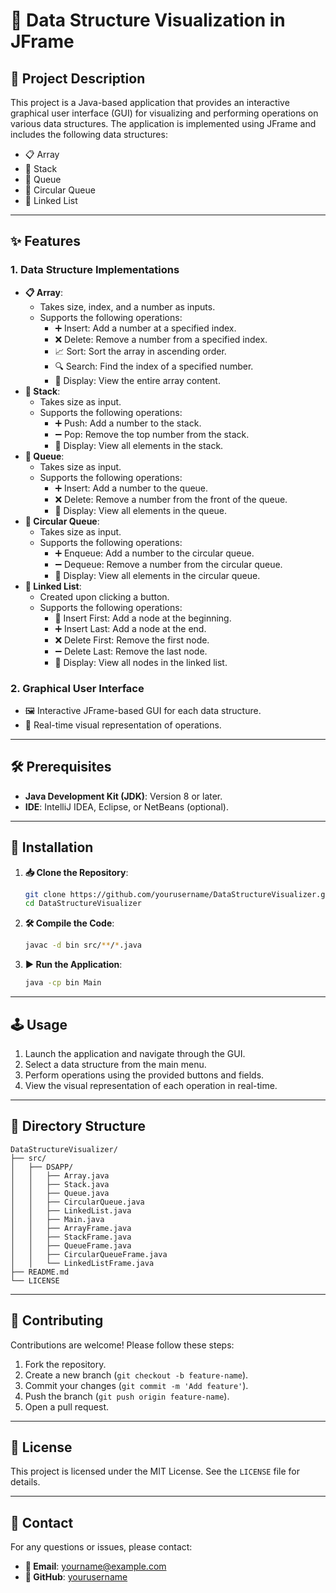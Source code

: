 # 🌟 Data Structure Visualization in JFrame

## 📜 Project Description

This project is a Java-based application that provides an interactive graphical user interface (GUI) for visualizing and performing operations on various data structures. The application is implemented using JFrame and includes the following data structures:

- 📋 Array
- 🥞 Stack
- 🚶 Queue
- 🔄 Circular Queue
- 🔗 Linked List

---

## ✨ Features

### 1. Data Structure Implementations

- **📋 Array**:
  - Takes size, index, and a number as inputs.
  - Supports the following operations:
    - ➕ Insert: Add a number at a specified index.
    - ❌ Delete: Remove a number from a specified index.
    - 📈 Sort: Sort the array in ascending order.
    - 🔍 Search: Find the index of a specified number.
    - 👀 Display: View the entire array content.
- **🥞 Stack**:
  - Takes size as input.
  - Supports the following operations:
    - ➕ Push: Add a number to the stack.
    - ➖ Pop: Remove the top number from the stack.
    - 👀 Display: View all elements in the stack.
- **🚶 Queue**:
  - Takes size as input.
  - Supports the following operations:
    - ➕ Insert: Add a number to the queue.
    - ❌ Delete: Remove a number from the front of the queue.
    - 👀 Display: View all elements in the queue.
- **🔄 Circular Queue**:
  - Takes size as input.
  - Supports the following operations:
    - ➕ Enqueue: Add a number to the circular queue.
    - ➖ Dequeue: Remove a number from the circular queue.
    - 👀 Display: View all elements in the circular queue.
- **🔗 Linked List**:
  - Created upon clicking a button.
  - Supports the following operations:
    - 🔄 Insert First: Add a node at the beginning.
    - ➕ Insert Last: Add a node at the end.
    - ❌ Delete First: Remove the first node.
    - ➖ Delete Last: Remove the last node.
    - 👀 Display: View all nodes in the linked list.

### 2. Graphical User Interface

- 🖼️ Interactive JFrame-based GUI for each data structure.
- 🎥 Real-time visual representation of operations.

---

## 🛠️ Prerequisites

- **Java Development Kit (JDK)**: Version 8 or later.
- **IDE**: IntelliJ IDEA, Eclipse, or NetBeans (optional).

---

## 🚀 Installation

1. **📥 Clone the Repository**:

   ```bash
   git clone https://github.com/yourusername/DataStructureVisualizer.git
   cd DataStructureVisualizer
   ```

2. **🛠️ Compile the Code**:

   ```bash
   javac -d bin src/**/*.java
   ```

3. **▶️ Run the Application**:

   ```bash
   java -cp bin Main
   ```

---

## 🕹️ Usage

1. Launch the application and navigate through the GUI.
2. Select a data structure from the main menu.
3. Perform operations using the provided buttons and fields.
4. View the visual representation of each operation in real-time.

---

## 📂 Directory Structure

```
DataStructureVisualizer/
├── src/
│   ├── DSAPP/
│   │   ├── Array.java
│   │   ├── Stack.java
│   │   ├── Queue.java
│   │   ├── CircularQueue.java
│   │   ├── LinkedList.java
│   │   ├── Main.java
│   │   ├── ArrayFrame.java
│   │   ├── StackFrame.java
│   │   ├── QueueFrame.java
│   │   ├── CircularQueueFrame.java
│   │   └── LinkedListFrame.java
├── README.md
└── LICENSE
```

---

## 🤝 Contributing

Contributions are welcome! Please follow these steps:

1. Fork the repository.
2. Create a new branch (`git checkout -b feature-name`).
3. Commit your changes (`git commit -m 'Add feature'`).
4. Push the branch (`git push origin feature-name`).
5. Open a pull request.

---

## 📜 License

This project is licensed under the MIT License. See the `LICENSE` file for details.

---

## 📧 Contact

For any questions or issues, please contact:

- **📧 Email**: [yourname@example.com](mailto\:yourname@example.com)
- **🐙 GitHub**: [yourusername](https://github.com/yourusername)

